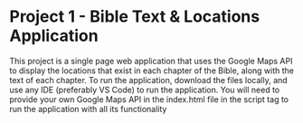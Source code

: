 # Project 1 - Bible Text & Locations Application
		

This project is a single page web application that uses the Google Maps API to display the locations that exist in each chapter of the Bible, along with the text of each chapter. To run the application, download the files locally, and use any IDE (preferably VS Code) to run the application. You will need to provide your own  Google Maps API in the index.html file in the script tag to run the application with all its functionality
